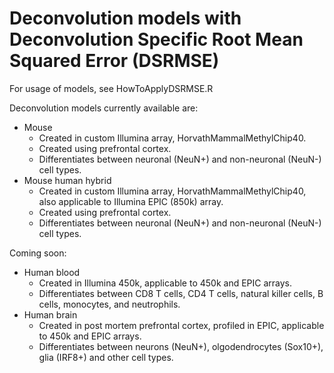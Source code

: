 # Deconvolution models with Deconvolution Specific Root Mean Squared Error (DSRMSE)

For usage of models, see HowToApplyDSRMSE.R

Deconvolution models currently available are:
- Mouse 
    - Created in custom Illumina array, HorvathMammalMethylChip40. 
    - Created using prefrontal cortex.
    - Differentiates between neuronal (NeuN+) and non-neuronal (NeuN-) cell types.
- Mouse human hybrid 
    - Created in custom Illumina array, HorvathMammalMethylChip40, also applicable to Illumina EPIC (850k) array. 
    - Created using prefrontal cortex.
    - Differentiates between neuronal (NeuN+) and non-neuronal (NeuN-) cell types.


Coming soon:
- Human blood 
  - Created in Illumina 450k, applicable to 450k and EPIC arrays.
  - Differentiates between CD8 T cells, CD4 T cells, natural killer cells,  B cells, monocytes, and neutrophils.
- Human brain
  - Created in post mortem prefrontal cortex, profiled in EPIC, applicable to 450k and EPIC arrays.
  - Differentiates between neurons (NeuN+), olgodendrocytes (Sox10+), glia (IRF8+) and other cell types.
